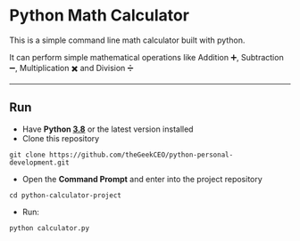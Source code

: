 # Python Math Calculator
This is a simple command line math calculator built with python.

It can perform simple mathematical operations like Addition ➕, Subtraction ➖, Multiplication ✖️ and Division ➗

---

## Run
- Have **Python [3.8](https://www.python.org/ftp/python/3.11.0/python-3.11.0-amd64.exe)** or the latest version installed
- Clone this repository
~~~~
git clone https://github.com/theGeekCEO/python-personal-development.git
~~~~
- Open the **Command Prompt** and enter into the project repository
~~~~
cd python-calculator-project
~~~~
- Run:
~~~~
python calculator.py
~~~~
